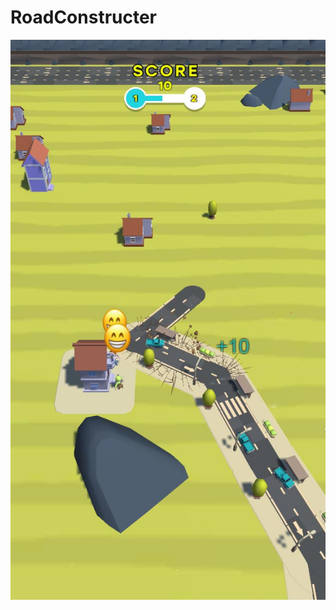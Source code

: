 # RoadConstructer
[![video](https://github.com/AlexDevEdd/RoadConstructer/blob/main/image_004_0145.jpg)](https://drive.google.com/file/d/1ZOvF5ZLFeWZsy9KttX95gpqNjUlJM9xH/view?usp=sharing)
